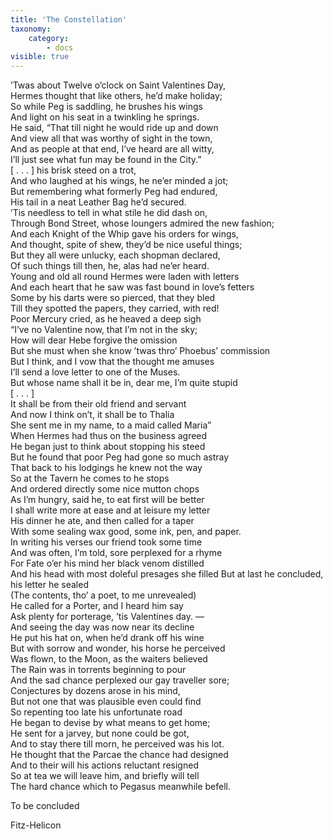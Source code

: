 ```yaml
---
title: 'The Constellation'
taxonomy:
    category:
        - docs
visible: true
---
```


’Twas about Twelve o’clock on Saint Valentines Day,  
Hermes thought that like others, he’d make holiday;  
So while Peg is saddling, he brushes his wings  
And light on his seat in a twinkling he springs.  
He said, “That till night he would ride up and down  
And view all that was worthy of sight in the town,  
And as people at that end, I’ve heard are all witty,  
I’ll just see what <span data-tippy="fun’s going on in the City" class="green">fun may be found in the City</span>.”   
<span data-tippy="Missing" class="red">[ . . . ]</span> his brisk steed on a trot,  
And who laughed at his wings, he ne’er minded a jot;  
But remembering what formerly Peg had endured,  
His tail in a neat Leather Bag he’d secured.  
’Tis needless to tell in what stile he did dash on,  
Through Bond Street, whose loungers admired the new fashion;  
And each Knight of the Whip gave his orders for wings,  
And thought, spite of shew, they’d be nice useful things;  
But they all were unlucky, each shopman declared,  
Of such things till then, he, alas had ne’er heard.  
Young and old all round Hermes were laden with letters  
And each heart that he saw was fast bound in love’s fetters  
Some by his darts were so pierced, that they bled  
Till they spotted the papers, they carried, with red!  
Poor Mercury cried, as he heaved a deep sigh  
“I’ve no Valentine now, that I’m not in the sky;  
How will dear Hebe forgive the omission  
But she must when she know ’twas thro’ Phoebus’ commission  
But I think, and I vow that the thought me amuses  
I’ll send a love letter to one of the Muses.  
But whose name shall it be in, dear me, I’m quite stupid  
<span data-tippy="Missing" class="red">[ . . . ]</span>  
It shall be from their old friend and servant  
And now I think on’t, it shall be to Thalia  
She sent me in my name, to a maid called Maria”  
When Hermes had thus on the business agreed  
He began just to think about stopping his steed  
But he found that poor Peg had gone so much astray  
That back to his lodgings he knew not the way  
So at the Tavern he comes to he stops  
And ordered directly some nice mutton chops  
As I’m hungry, said he, to eat first will be better  
I shall write more at ease and at leisure my letter  
His dinner he ate, and then called for a taper  
With some sealing wax good, some ink, pen, and paper.  
In writing his verses our friend took some time  
And was often, I’m told, sore perplexed for a rhyme  
For Fate o’er his mind her black venom distilled  
And his head with most doleful presages <span data-tippy="filled" class="green"> she filled</span> 
But at last he concluded, his letter he sealed  
(The contents, tho’ a poet, to me unrevealed)  
He called for a Porter, and I heard him say  
Ask plenty for porterage, ’tis Valentines day. —  
And seeing the day was now near its decline  
He put his hat on, when he’d drank off his wine  
But with sorrow and wonder, his horse he perceived  
Was flown, to the Moon, as the waiters believed  
The Rain was in torrents beginning to pour  
And the sad chance perplexed our gay traveller sore;  
Conjectures by dozens arose in his mind,  
But not one that was plausible even could find  
So repenting too late his unfortunate road  
He began to devise by what means to get home;  
He sent for a jarvey, but none could be got,  
And to stay there till morn, he perceived was his lot.  
He thought that the <span data-tippy="Peridae" class="green">Parcae</span> the chance had designed  
And to their will his actions reluctant resigned  
So at tea we will leave him, and briefly will tell  
The hard chance which to Pegasus meanwhile befell.  
  
To be concluded  
  
Fitz-Helicon
